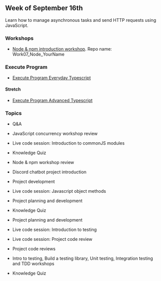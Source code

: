 ## Week of September 16th

Learn how to manage asynchronous tasks and send HTTP requests using JavaScript.

### Workshops

- [Node & npm introduction workshop](/workshops/node-npm-intro/). Repo name: Work07_Node_YourName

### Execute Program
- [Execute Program Everyday Typescript](https://www.executeprogram.com/courses/everyday-typescript)
#### Stretch
- [Execute Program Advanced Typescript](https://www.executeprogram.com/courses/advanced-typescript)

### Topics

- Q&A
- JavaScript concurrency workshop review
- Live code session: Introduction to commonJS modules
- Knowledge Quiz
- Node & npm workshop review
- Discord chatbot project introduction
- Project development
- Live code session: Javascript object methods

- Project planning and development
- Knowledge Quiz


- Project planning and development
- Live code session: Introduction to testing
- Live code session: Project code review
- Project code reviews
- Intro to testing, Build a testing library, Unit testing, Integration testing and TDD workshops
- Knowledge Quiz